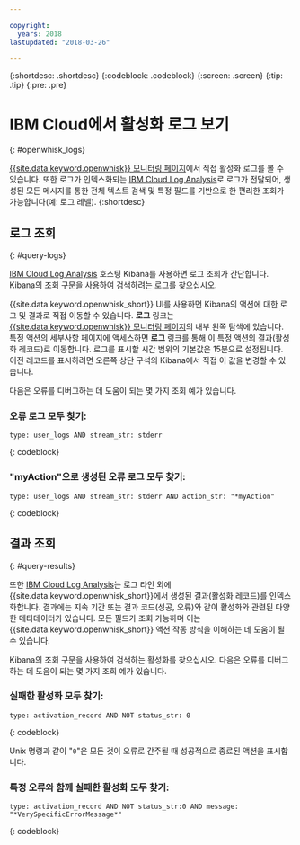 ```yaml
---

copyright:
  years: 2018
lastupdated: "2018-03-26"

---
```


{:shortdesc: .shortdesc}
{:codeblock: .codeblock}
{:screen: .screen}
{:tip: .tip}
{:pre: .pre}

# IBM Cloud에서 활성화 로그 보기
{: #openwhisk_logs}

[{{site.data.keyword.openwhisk}} 모니터링 페이지](https://console.bluemix.net/openwhisk/dashboard/)에서 직접 활성화 로그를 볼 수 있습니다. 또한 로그가 인덱스화되는 [IBM Cloud Log Analysis](https://console.bluemix.net/docs/services/CloudLogAnalysis/kibana/analyzing_logs_Kibana.html#analyzing_logs_Kibana)로 로그가 전달되어, 생성된 모든 메시지를 통한 전체 텍스트 검색 및 특정 필드를 기반으로 한 편리한 조회가 가능합니다(예: 로그 레벨).
{:shortdesc}

## 로그 조회 
{: #query-logs}

[IBM Cloud Log Analysis](https://console.bluemix.net/docs/services/CloudLogAnalysis/kibana/analyzing_logs_Kibana.html#analyzing_logs_Kibana) 호스팅 Kibana를 사용하면 로그 조회가 간단합니다. Kibana의 조회 구문을 사용하여 검색하려는 로그를 찾으십시오.

{{site.data.keyword.openwhisk_short}} UI를 사용하면 Kibana의 액션에 대한 로그 및 결과로 직접 이동할 수 있습니다. **로그** 링크는 [{{site.data.keyword.openwhisk}} 모니터링 페이지](https://console.bluemix.net/openwhisk/dashboard/)의 내부 왼쪽 탐색에 있습니다. 특정 액션의 세부사항 페이지에 액세스하면 **로그** 링크를 통해 이 특정 액션의 결과(활성화 레코드)로 이동합니다. 로그를 표시할 시간 범위의 기본값은 15분으로 설정됩니다. 이전 레코드를 표시하려면 오른쪽 상단 구석의 Kibana에서 직접 이 값을 변경할 수 있습니다.

다음은 오류를 디버그하는 데 도움이 되는 몇 가지 조회 예가 있습니다.

### 오류 로그 모두 찾기:
```
type: user_logs AND stream_str: stderr
```
{: codeblock}

### "myAction"으로 생성된 오류 로그 모두 찾기:
```
type: user_logs AND stream_str: stderr AND action_str: "*myAction"
```
{: codeblock}

## 결과 조회
{: #query-results}

또한 [IBM Cloud Log Analysis](https://console.bluemix.net/docs/services/CloudLogAnalysis/kibana/analyzing_logs_Kibana.html#analyzing_logs_Kibana)는 로그 라인 외에 {{site.data.keyword.openwhisk_short}}에서 생성된 결과(활성화 레코드)를 인덱스화합니다. 결과에는 지속 기간 또는 결과 코드(성공, 오류)와 같이 활성화와 관련된 다양한 메타데이터가 있습니다. 모든 필드가 조회 가능하며 이는 {{site.data.keyword.openwhisk_short}} 액션 작동 방식을 이해하는 데 도움이 될 수 있습니다.

Kibana의 조회 구문을 사용하여 검색하는 활성화를 찾으십시오. 다음은 오류를 디버그하는 데 도움이 되는 몇 가지 조회 예가 있습니다.

### 실패한 활성화 모두 찾기:
```
type: activation_record AND NOT status_str: 0
```
{: codeblock}

Unix 명령과 같이 "`0`"은 모든 것이 오류로 간주될 때 성공적으로 종료된 액션을 표시합니다.

<!--
### Finding all activations that took longer than 30 seconds:

```
type: activation_record AND duration > 30000
```

Duration is in milliseconds.
-->

### 특정 오류와 함께 실패한 활성화 모두 찾기:
```
type: activation_record AND NOT status_str:0 AND message: "*VerySpecificErrorMessage*"
```
{: codeblock}
